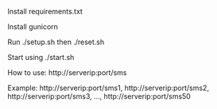 Install requirements.txt

Install gunicorn

Run ./setup.sh then ./reset.sh

Start using ./start.sh

How to use: http://serverip:port/sms<num>

Example: http://serverip:port/sms1, http://serverip:port/sms2, http://serverip:port/sms3, ..., http://serverip:port/sms50
